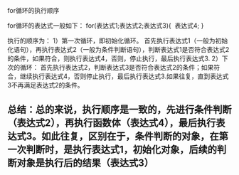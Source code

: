 for循环的执行顺序

for循环的表达式一般如下：
for(表达式1;表达式2;表达式3){
​    表达式4;
}

执行的顺序为：
1）第一次循环，即初始化循环。
首先执行表达式1（一般为初始化语句），再执行表达式2（一般为条件判断语句），判断表达式1是否符合表达式2的条件，如果符合，则执行表达式4，否则，停止执行，最后执行表达式3.
2）下次的循环：
首先执行表达式2，判断表达式3是否符合表达式2的条件；如果符合，继续执行表达式4，否则停止执行，最后执行表达式3.如果往复，直到表达式3不再满足表达式2的条件。

总结：总的来说，执行顺序是一致的，先进行条件判断（表达式2），再执行函数体（表达式4），最后执行表达式3。如此往复，区别在于，条件判断的对象，在第一次判断时，是执行表达式1，初始化对象，后续的判断对象是执行后的结果（表达式3）
--------------------- 
